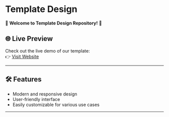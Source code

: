 # Template Design  

🎉 **Welcome to Template Design Repository!** 🎉  

## 🌐 Live Preview  
Check out the live demo of our template:  
👉 [Visit Website](https://mn-template.netlify.app/)  

---

## 🛠 Features  
- Modern and responsive design  
- User-friendly interface  
- Easily customizable for various use cases  

---

